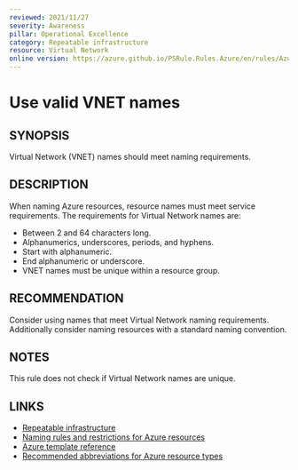 ```yaml
---
reviewed: 2021/11/27
severity: Awareness
pillar: Operational Excellence
category: Repeatable infrastructure
resource: Virtual Network
online version: https://azure.github.io/PSRule.Rules.Azure/en/rules/Azure.VNET.Name/
---
```


# Use valid VNET names

## SYNOPSIS

Virtual Network (VNET) names should meet naming requirements.

## DESCRIPTION

When naming Azure resources, resource names must meet service requirements.
The requirements for Virtual Network names are:

- Between 2 and 64 characters long.
- Alphanumerics, underscores, periods, and hyphens.
- Start with alphanumeric.
- End alphanumeric or underscore.
- VNET names must be unique within a resource group.

## RECOMMENDATION

Consider using names that meet Virtual Network naming requirements.
Additionally consider naming resources with a standard naming convention.

## NOTES

This rule does not check if Virtual Network names are unique.

## LINKS

- [Repeatable infrastructure](https://docs.microsoft.com/azure/architecture/framework/devops/automation-infrastructure)
- [Naming rules and restrictions for Azure resources](https://docs.microsoft.com/azure/azure-resource-manager/management/resource-name-rules)
- [Azure template reference](https://docs.microsoft.com/azure/templates/microsoft.network/virtualnetworks)
- [Recommended abbreviations for Azure resource types](https://docs.microsoft.com/azure/cloud-adoption-framework/ready/azure-best-practices/resource-abbreviations)
